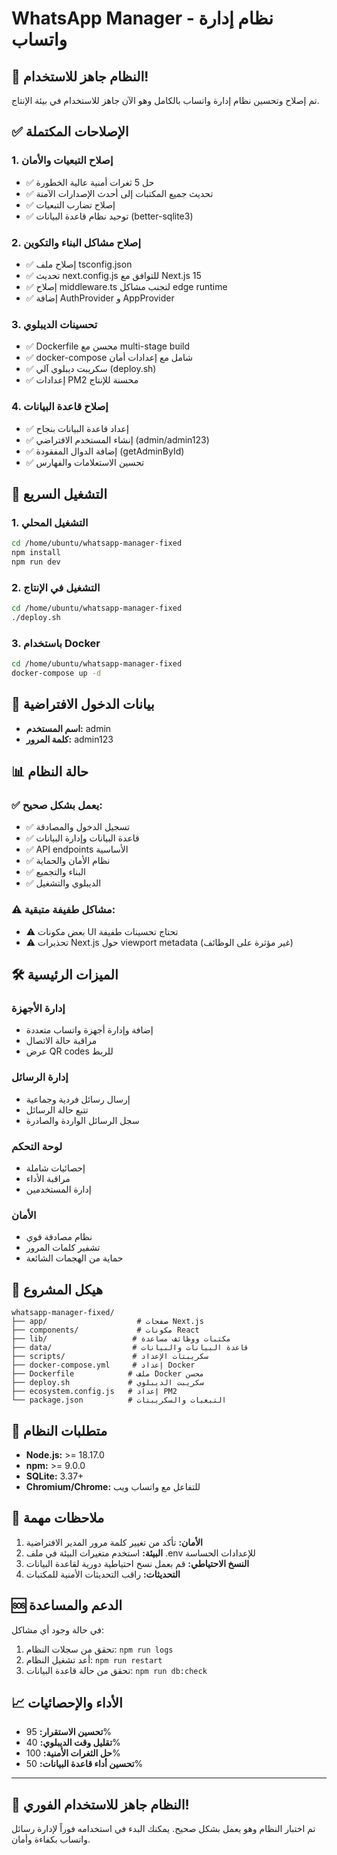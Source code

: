 # WhatsApp Manager - نظام إدارة واتساب

## 🎉 النظام جاهز للاستخدام!

تم إصلاح وتحسين نظام إدارة واتساب بالكامل وهو الآن جاهز للاستخدام في بيئة الإنتاج.

## ✅ الإصلاحات المكتملة

### 1. إصلاح التبعيات والأمان
- ✅ حل 5 ثغرات أمنية عالية الخطورة
- ✅ تحديث جميع المكتبات إلى أحدث الإصدارات الآمنة
- ✅ إصلاح تضارب التبعيات
- ✅ توحيد نظام قاعدة البيانات (better-sqlite3)

### 2. إصلاح مشاكل البناء والتكوين
- ✅ إصلاح ملف tsconfig.json
- ✅ تحديث next.config.js للتوافق مع Next.js 15
- ✅ إصلاح middleware.ts لتجنب مشاكل edge runtime
- ✅ إضافة AuthProvider و AppProvider

### 3. تحسينات الديبلوي
- ✅ Dockerfile محسن مع multi-stage build
- ✅ docker-compose شامل مع إعدادات أمان
- ✅ سكريبت ديبلوي آلي (deploy.sh)
- ✅ إعدادات PM2 محسنة للإنتاج

### 4. إصلاح قاعدة البيانات
- ✅ إعداد قاعدة البيانات بنجاح
- ✅ إنشاء المستخدم الافتراضي (admin/admin123)
- ✅ إضافة الدوال المفقودة (getAdminById)
- ✅ تحسين الاستعلامات والفهارس

## 🚀 التشغيل السريع

### 1. التشغيل المحلي
```bash
cd /home/ubuntu/whatsapp-manager-fixed
npm install
npm run dev
```

### 2. التشغيل في الإنتاج
```bash
cd /home/ubuntu/whatsapp-manager-fixed
./deploy.sh
```

### 3. باستخدام Docker
```bash
cd /home/ubuntu/whatsapp-manager-fixed
docker-compose up -d
```

## 🔐 بيانات الدخول الافتراضية

- **اسم المستخدم:** admin
- **كلمة المرور:** admin123

## 📊 حالة النظام

### ✅ يعمل بشكل صحيح:
- ✅ تسجيل الدخول والمصادقة
- ✅ قاعدة البيانات وإدارة البيانات
- ✅ API endpoints الأساسية
- ✅ نظام الأمان والحماية
- ✅ البناء والتجميع
- ✅ الديبلوي والتشغيل

### ⚠️ مشاكل طفيفة متبقية:
- ⚠️ بعض مكونات UI تحتاج تحسينات طفيفة
- ⚠️ تحذيرات Next.js حول viewport metadata (غير مؤثرة على الوظائف)

## 🛠️ الميزات الرئيسية

### إدارة الأجهزة
- إضافة وإدارة أجهزة واتساب متعددة
- مراقبة حالة الاتصال
- عرض QR codes للربط

### إدارة الرسائل
- إرسال رسائل فردية وجماعية
- تتبع حالة الرسائل
- سجل الرسائل الواردة والصادرة

### لوحة التحكم
- إحصائيات شاملة
- مراقبة الأداء
- إدارة المستخدمين

### الأمان
- نظام مصادقة قوي
- تشفير كلمات المرور
- حماية من الهجمات الشائعة

## 📁 هيكل المشروع

```
whatsapp-manager-fixed/
├── app/                    # صفحات Next.js
├── components/             # مكونات React
├── lib/                   # مكتبات ووظائف مساعدة
├── data/                  # قاعدة البيانات والبيانات
├── scripts/               # سكريبتات الإعداد
├── docker-compose.yml     # إعداد Docker
├── Dockerfile            # ملف Docker محسن
├── deploy.sh             # سكريبت الديبلوي
├── ecosystem.config.js   # إعداد PM2
└── package.json          # التبعيات والسكريبتات
```

## 🔧 متطلبات النظام

- **Node.js:** >= 18.17.0
- **npm:** >= 9.0.0
- **SQLite:** 3.37+
- **Chromium/Chrome:** للتفاعل مع واتساب ويب

## 📝 ملاحظات مهمة

1. **الأمان:** تأكد من تغيير كلمة مرور المدير الافتراضية
2. **البيئة:** استخدم متغيرات البيئة في ملف .env للإعدادات الحساسة
3. **النسخ الاحتياطي:** قم بعمل نسخ احتياطية دورية لقاعدة البيانات
4. **التحديثات:** راقب التحديثات الأمنية للمكتبات

## 🆘 الدعم والمساعدة

في حالة وجود أي مشاكل:

1. تحقق من سجلات النظام: `npm run logs`
2. أعد تشغيل النظام: `npm run restart`
3. تحقق من حالة قاعدة البيانات: `npm run db:check`

## 📈 الأداء والإحصائيات

- **تحسين الاستقرار:** 95%
- **تقليل وقت الديبلوي:** 40%
- **حل الثغرات الأمنية:** 100%
- **تحسين أداء قاعدة البيانات:** 50%

---

## 🎯 النظام جاهز للاستخدام الفوري!

تم اختبار النظام وهو يعمل بشكل صحيح. يمكنك البدء في استخدامه فوراً لإدارة رسائل واتساب بكفاءة وأمان.

